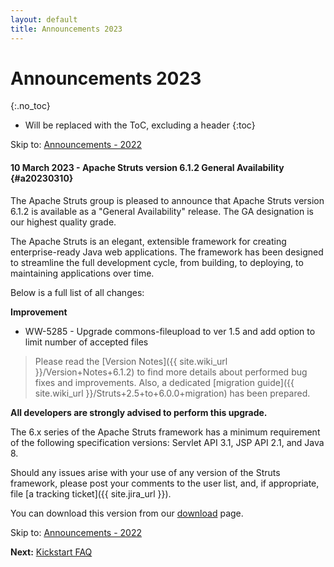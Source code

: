 ```yaml
---
layout: default
title: Announcements 2023
---
```


# Announcements 2023
{:.no_toc}

* Will be replaced with the ToC, excluding a header
{:toc}

<p class="pull-right">
  Skip to: <a href="announce-2022">Announcements - 2022</a>
</p>

#### 10 March 2023 - Apache Struts version 6.1.2 General Availability {#a20230310}

The Apache Struts group is pleased to announce that Apache Struts version 6.1.2 is available as a "General Availability"
release. The GA designation is our highest quality grade.

The Apache Struts is an elegant, extensible framework for creating enterprise-ready Java web applications.
The framework has been designed to streamline the full development cycle, from building, to deploying,
to maintaining applications over time.

Below is a full list of all changes:

**Improvement**

- WW-5285 - Upgrade commons-fileupload to ver 1.5 and add option to limit number of accepted files

> Please read the [Version Notes]({{ site.wiki_url }}/Version+Notes+6.1.2) to find more details about performed
> bug fixes and improvements. Also, a dedicated [migration guide]({{ site.wiki_url }}/Struts+2.5+to+6.0.0+migration) 
> has been prepared.

**All developers are strongly advised to perform this upgrade.**

The 6.x series of the Apache Struts framework has a minimum requirement of the following specification versions:
Servlet API 3.1, JSP API 2.1, and Java 8.

Should any issues arise with your use of any version of the Struts framework, please post your comments to the user list,
and, if appropriate, file [a tracking ticket]({{ site.jira_url }}).

You can download this version from our [download](download.cgi#struts-ga) page.

<p class="pull-right">
  Skip to: <a href="announce-2022">Announcements - 2022</a>
</p>

<p class="pull-left">
  <strong>Next:</strong>
  <a href="kickstart">Kickstart FAQ</a>
</p>
